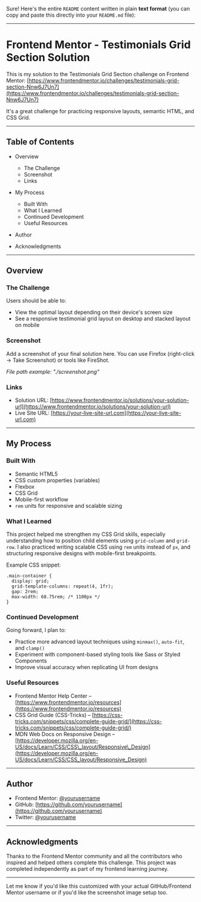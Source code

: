 Sure! Here's the entire `README` content written in plain **text format** (you can copy and paste this directly into your `README.md` file):

---

# Frontend Mentor - Testimonials Grid Section Solution

This is my solution to the Testimonials Grid Section challenge on Frontend Mentor:
[https://www.frontendmentor.io/challenges/testimonials-grid-section-Nnw6J7Un7](https://www.frontendmentor.io/challenges/testimonials-grid-section-Nnw6J7Un7)

It's a great challenge for practicing responsive layouts, semantic HTML, and CSS Grid.

---

## Table of Contents

* Overview

  * The Challenge
  * Screenshot
  * Links
* My Process

  * Built With
  * What I Learned
  * Continued Development
  * Useful Resources
* Author
* Acknowledgments

---

## Overview

### The Challenge

Users should be able to:

* View the optimal layout depending on their device's screen size
* See a responsive testimonial grid layout on desktop and stacked layout on mobile

### Screenshot

Add a screenshot of your final solution here. You can use Firefox (right-click → Take Screenshot) or tools like FireShot.

*File path example: "./screenshot.png"*

### Links

* Solution URL: [https://www.frontendmentor.io/solutions/your-solution-url](https://www.frontendmentor.io/solutions/your-solution-url)
* Live Site URL: [https://your-live-site-url.com](https://your-live-site-url.com)

---

## My Process

### Built With

* Semantic HTML5
* CSS custom properties (variables)
* Flexbox
* CSS Grid
* Mobile-first workflow
* `rem` units for responsive and scalable sizing

### What I Learned

This project helped me strengthen my CSS Grid skills, especially understanding how to position child elements using `grid-column` and `grid-row`. I also practiced writing scalable CSS using `rem` units instead of `px`, and structuring responsive designs with mobile-first breakpoints.

Example CSS snippet:

```
.main-container {
  display: grid;
  grid-template-columns: repeat(4, 1fr);
  gap: 2rem;
  max-width: 68.75rem; /* 1100px */
}
```

### Continued Development

Going forward, I plan to:

* Practice more advanced layout techniques using `minmax()`, `auto-fit`, and `clamp()`
* Experiment with component-based styling tools like Sass or Styled Components
* Improve visual accuracy when replicating UI from designs

### Useful Resources

* Frontend Mentor Help Center – [https://www.frontendmentor.io/resources](https://www.frontendmentor.io/resources)
* CSS Grid Guide (CSS-Tricks) – [https://css-tricks.com/snippets/css/complete-guide-grid/](https://css-tricks.com/snippets/css/complete-guide-grid/)
* MDN Web Docs on Responsive Design – [https://developer.mozilla.org/en-US/docs/Learn/CSS/CSS\_layout/Responsive\_Design](https://developer.mozilla.org/en-US/docs/Learn/CSS/CSS_layout/Responsive_Design)

---

## Author

* Frontend Mentor: [@yourusername](https://www.frontendmentor.io/profile/yourusername)
* GitHub: [https://github.com/yourusername](https://github.com/yourusername)
* Twitter: [@yourusername](https://twitter.com/yourusername)

---

## Acknowledgments

Thanks to the Frontend Mentor community and all the contributors who inspired and helped others complete this challenge.
This project was completed independently as part of my frontend learning journey.

---

Let me know if you'd like this customized with your actual GitHub/Frontend Mentor username or if you'd like the screenshot image setup too.
